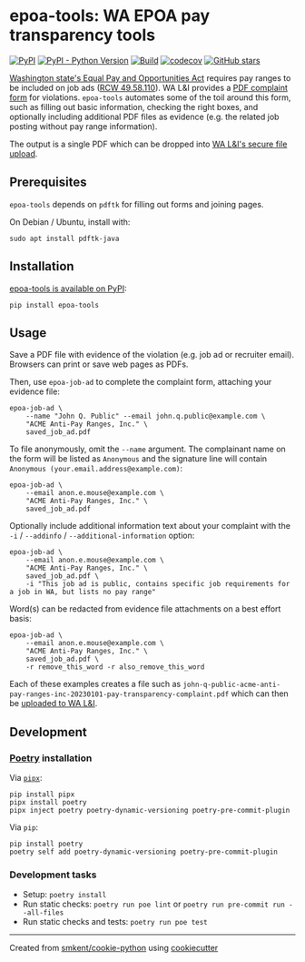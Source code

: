 # epoa-tools: WA EPOA pay transparency tools

[![PyPI](https://img.shields.io/pypi/v/epoa-tools)][pypi]
[![PyPI - Python Version](https://img.shields.io/pypi/pyversions/epoa-tools)][pypi]
[![Build](https://img.shields.io/github/checks-status/smkent/epoa-tools/main?label=build)][gh-actions]
[![codecov](https://codecov.io/gh/smkent/epoa-tools/branch/main/graph/badge.svg)][codecov]
[![GitHub stars](https://img.shields.io/github/stars/smkent/epoa-tools?style=social)][repo]

[Washington state's Equal Pay and Opportunities Act][li-epoa] requires pay
ranges to be included on job ads ([RCW 49.58.110][rcw]). WA L&I provides a [PDF
complaint form][li-complaint-form] for violations. `epoa-tools` automates some
of the toil around this form, such as filling out basic information, checking
the right boxes, and optionally including additional PDF files as evidence (e.g.
the related job posting without pay range information).

The output is a single PDF which can be dropped into [WA L&I's secure file
upload][li-file-upload].

## Prerequisites

`epoa-tools` depends on `pdftk` for filling out forms and joining pages.

On Debian / Ubuntu, install with:

```shell
sudo apt install pdftk-java
```

## Installation

[epoa-tools is available on PyPI][pypi]:

```
pip install epoa-tools
```

## Usage

Save a PDF file with evidence of the violation (e.g. job ad or recruiter email).
Browsers can print or save web pages as PDFs.

Then, use `epoa-job-ad` to complete the complaint form, attaching your evidence
file:

```shell
epoa-job-ad \
    --name "John Q. Public" --email john.q.public@example.com \
    "ACME Anti-Pay Ranges, Inc." \
    saved_job_ad.pdf
```

To file anonymously, omit the `--name` argument. The complainant name on the
form will be listed as `Anonymous` and the signature line will contain
`Anonymous (your.email.address@example.com)`:

```shell
epoa-job-ad \
    --email anon.e.mouse@example.com \
    "ACME Anti-Pay Ranges, Inc." \
    saved_job_ad.pdf
```

Optionally include additional information text about your complaint with the
`-i` / `--addinfo` / `--additional-information` option:

```shell
epoa-job-ad \
    --email anon.e.mouse@example.com \
    "ACME Anti-Pay Ranges, Inc." \
    saved_job_ad.pdf \
    -i "This job ad is public, contains specific job requirements for a job in WA, but lists no pay range"
```

Word(s) can be redacted from evidence file attachments on a best effort basis:
```shell
epoa-job-ad \
    --email anon.e.mouse@example.com \
    "ACME Anti-Pay Ranges, Inc." \
    saved_job_ad.pdf \
    -r remove_this_word -r also_remove_this_word
```

Each of these examples creates a file such as
`john-q-public-acme-anti-pay-ranges-inc-20230101-pay-transparency-complaint.pdf`
which can then be [uploaded to WA L&I][li-file-upload].

## Development

### [Poetry][poetry] installation

Via [`pipx`][pipx]:

```console
pip install pipx
pipx install poetry
pipx inject poetry poetry-dynamic-versioning poetry-pre-commit-plugin
```

Via `pip`:

```console
pip install poetry
poetry self add poetry-dynamic-versioning poetry-pre-commit-plugin
```

### Development tasks

* Setup: `poetry install`
* Run static checks: `poetry run poe lint` or
  `poetry run pre-commit run --all-files`
* Run static checks and tests: `poetry run poe test`

---

Created from [smkent/cookie-python][cookie-python] using
[cookiecutter][cookiecutter]

[codecov]: https://codecov.io/gh/smkent/epoa-tools
[cookie-python]: https://github.com/smkent/cookie-python
[cookiecutter]: https://github.com/cookiecutter/cookiecutter
[gh-actions]: https://github.com/smkent/epoa-tools/actions?query=branch%3Amain
[li-complaint-form]: https://www.lni.wa.gov/forms-publications/F700-200-000.pdf
[li-epoa]: https://www.lni.wa.gov/workers-rights/wages/equal-pay-opportunities-act/
[li-file-upload]: https://lni.app.box.com/f/81096b771d1243c0aab00fea150f8c6a
[pipx]: https://pypa.github.io/pipx/
[poetry]: https://python-poetry.org/docs/#installation
[rcw]: https://app.leg.wa.gov/RCW/default.aspx?cite=49.58.110
[pypi]: https://pypi.org/project/epoa-tools/
[repo]: https://github.com/smkent/epoa-tools
